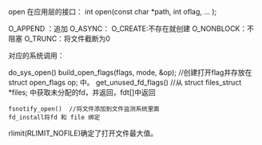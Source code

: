 open 在应用层的接口：
	int open(const char *path, int oflag, ... );

O_APPEND ：追加
O_ASYNC：
O_CREATE:不存在就创建
O_NONBLOCK：不阻塞
O_TRUNC：将文件截断为0


对应的系统调用：

do_sys_open()
	build_open_flags(flags, mode, &op);  //创建打开flag并存放在 struct open_flags op; 中。
	get_unused_fd_flags()   //从 struct files_struct		\*files; 中获取未分配的fd，并返回，fdt[]中返回
	
	
	
	fsnotify_open()  //将文件添加到文件监测系统里面
	fd_install将fd 和 file 绑定



rlimit(RLIMIT_NOFILE)确定了打开文件最大值。